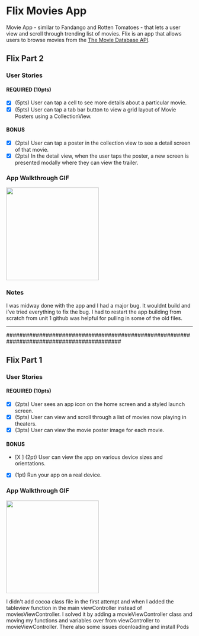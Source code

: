 
# Flix Movies App
Movie App - similar to Fandango and Rotten Tomatoes - that lets a user view and scroll through trending list of movies.
Flix is an app that allows users to browse movies from the [The Movie Database API](http://docs.themoviedb.apiary.io/#).

## Flix Part 2

### User Stories

#### REQUIRED (10pts)
- [X] (5pts) User can tap a cell to see more details about a particular movie.
- [X] (5pts) User can tap a tab bar button to view a grid layout of Movie Posters using a CollectionView.

#### BONUS
- [X] (2pts) User can tap a poster in the collection view to see a detail screen of that movie.
- [X] (2pts) In the detail view, when the user taps the poster, a new screen is presented modally where they can view the trailer.

### App Walkthrough GIF

<img src="https://i.imgur.com/Sg0UwUu.gif" width=250><br>

### Notes
I was midway done with the app and I had a major bug. It wouldnt build and i've tried everything to fix the bug. I had to restart the app building from scratch from unit 1 github was helpful for pulling in some of the old files.





---
###########################################################################################
## Flix Part 1
### User Stories
#### REQUIRED (10pts)
- [X] (2pts) User sees an app icon on the home screen and a styled launch screen.
- [X] (5pts) User can view and scroll through a list of movies now playing in theaters.
- [X] (3pts) User can view the movie poster image for each movie.

#### BONUS
- [X ] (2pt) User can view the app on various device sizes and orientations.
- [X] (1pt) Run your app on a real device.

### App Walkthrough GIF

<img src="https://i.imgur.com/Sg0UwUu.gif" width=250><br>

I didn't add cocoa class file in the first attempt and when I added the tableview function in the main viewController instead of moviesViewController. I solved it by adding a movieViewController class and moving my functions and variables over from viewController to movieViewController.
There also some issues doenloading and install Pods
